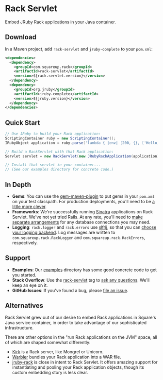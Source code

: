Rack Servlet
============

Embed JRuby Rack applications in your Java container.

Download
--------

In a Maven project, add `rack-servlet` and `jruby-complete` to your `pom.xml`:

```xml
<dependencies>
  <dependency>
    <groupId>com.squareup.rack</groupId>
    <artifactId>rack-servlet</artifactId>
    <version>${rack.servlet.version}</version>
  </dependency>
  <dependency>
    <groupId>org.jruby</groupId>
    <artifactId>jruby-complete</artifactId>
    <version>${jruby.version}</version>
  </dependency>
</dependencies>
```

Quick Start
-----------

```java
// Use JRuby to build your Rack application:
ScriptingContainer ruby = new ScriptingContainer();
IRubyObject application = ruby.parse("lambda { |env| [200, {}, ['Hello, World!'] }").run();

// Build a RackServlet with that Rack application:
Servlet servlet = new RackServlet(new JRubyRackApplication(application));

// Install that servlet in your container...
// (See our examples directory for concrete code.)
```

In Depth
--------

- **Gems**: You can use the [gem-maven-plugin] to put gems in your `pom.xml` on
  your test classpath. For production deployments, you'll need to be [a little
  more clever][corner-maven-gems].
- **Frameworks**: We're successfully running [Sinatra][sinatra] applications on
  Rack Servlet. We've not yet tried Rails. At any rate, you'll need to [make
  separate arrangements][corner-sequel-hibernate] for any database connections
  you may need.
- **Logging**: `rack.logger` and `rack.errors` use [slf4j], so that you can [choose
  your logging backend][slf4j-backend]. Log messages are written to
  `com.squareup.rack.RackLogger` and `com.squareup.rack.RackErrors`,
  respectively.

Support
-------

- **Examples**: Our [examples] directory has some good concrete code to get you
  started.
- **Stack Overflow**: Use the [rack-servlet][stack-overflow-tag] tag to [ask
  any questions][stack-overflow-ask]. We'll keep an eye on it.
- **GitHub Issues**: If you've found a bug, please [file an issue][github-issues].

Alternatives
------------

Rack Servlet grew out of our desire to embed Rack applications in Square's Java
service container, in order to take advantage of our sophisticated
infrastructure.

There are other options in the "run Rack applications on the JVM" space, all of
which are shaped somewhat differently:

- [Kirk][kirk] is a Rack server, like Mongrel or Unicorn.
- [Warbler][warbler] bundles your Rack application into a WAR file.
- [jruby-rack] is close in intent to Rack Servlet. It offers amazing support
  for instantiating and pooling your Rack application objects, though its
  custom embedding story is less clear.

[corner-maven-gems]: http://corner.squareup.com/2013/07/maven-gems-and-a-jruby-repl.html
[corner-sequel-hibernate]: http://corner.squareup.com/2013/06/sequel-on-hibernate.html
[examples]: https://github.com/square/rack-servlet/tree/master/examples
[gem-maven-plugin]: https://github.com/torquebox/jruby-maven-plugins
[github-issues]: https://github.com/square/rack-servlet/issues
[jruby-rack]: https://github.com/jruby/jruby-rack
[kirk]: https://github.com/strobecorp/kirk
[sinatra]: http://www.sinatrarb.com/
[slf4j-backend]: http://www.slf4j.org/manual.html#swapping
[slf4j]: http://www.slf4j.org/
[stack-overflow-ask]: http://stackoverflow.com/questions/ask?tags=rack-servlet
[stack-overflow-tag]: http://stackoverflow.com/questions/tagged/rack-servlet
[warbler]: https://github.com/jruby/warbler
